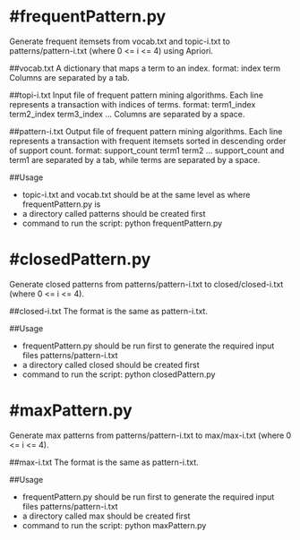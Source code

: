 #frequentPattern.py
==========================
Generate frequent itemsets from vocab.txt and topic-i.txt to patterns/pattern-i.txt (where 0 <= i <= 4) using Apriori.

##vocab.txt
A dictionary that maps a term to an index. 
format: index	term
Columns are separated by a tab.

##topi-i.txt
Input file of frequent pattern mining algorithms. Each line represents a transaction with indices of terms.
format: term1_index term2_index term3_index ...
Columns are separated by a space.

##pattern-i.txt
Output file of frequent pattern mining algorithms. Each line represents a transaction with frequent itemsets sorted in descending order of support count.
format: support_count	term1 term2 ...
support_count and term1 are separated by a tab, while terms are separated by a space.

##Usage
- topic-i.txt and vocab.txt should be at the same level as where frequentPattern.py is
- a directory called patterns should be created first
- command to run the script: python frequentPattern.py

#closedPattern.py
==========================
Generate closed patterns from patterns/pattern-i.txt to closed/closed-i.txt (where 0 <= i <= 4).

##closed-i.txt
The format is the same as pattern-i.txt.

##Usage
- frequentPattern.py should be run first to generate the required input files patterns/pattern-i.txt
- a directory called closed should be created first
- command to run the script: python closedPattern.py

#maxPattern.py
==========================
Generate max patterns from patterns/pattern-i.txt to max/max-i.txt (where 0 <= i <= 4).

##max-i.txt
The format is the same as pattern-i.txt.

##Usage
- frequentPattern.py should be run first to generate the required input files patterns/pattern-i.txt
- a directory called max should be created first
- command to run the script: python maxPattern.py

